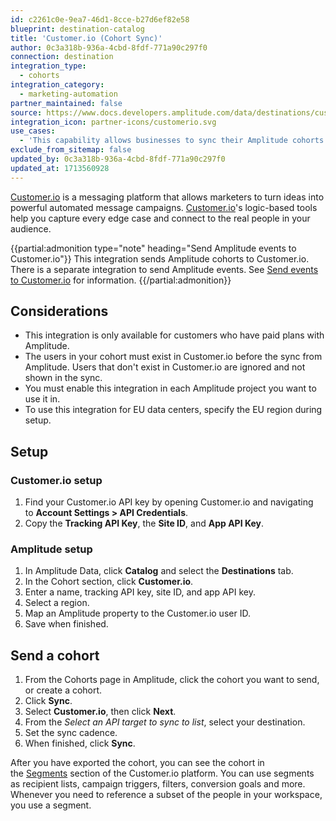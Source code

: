 ```yaml
---
id: c2261c0e-9ea7-46d1-8cce-b27d6ef82e58
blueprint: destination-catalog
title: 'Customer.io (Cohort Sync)'
author: 0c3a318b-936a-4cbd-8fdf-771a90c297f0
connection: destination
integration_type:
  - cohorts
integration_category:
  - marketing-automation
partner_maintained: false
source: https://www.docs.developers.amplitude.com/data/destinations/customerio-cohort/
integration_icon: partner-icons/customerio.svg
use_cases:
  - 'This capability allows businesses to sync their Amplitude cohorts with Customer.io. By integrating Amplitude cohorts into Customer.io, organizations can create targeted messaging campaigns based on user behavior captured in Amplitude. This enables personalized communication and engagement strategies tailored to specific customer segments, driving higher conversion rates and improved customer satisfaction.'
exclude_from_sitemap: false
updated_by: 0c3a318b-936a-4cbd-8fdf-771a90c297f0
updated_at: 1713560928
---
```

[Customer.io](http://customer.io/) is a messaging platform that allows marketers to turn ideas into powerful automated message campaigns. [Customer.io](http://customer.io/)'s logic-based tools help you capture every edge case and connect to the real people in your audience.

{{partial:admonition type="note" heading="Send Amplitude events to Customer.io"}}
This integration sends Amplitude cohorts to Customer.io. There is a separate integration to send Amplitude events. See [Send events to Customer.io](/docs/data/destination-catalog/customer-io) for information.
{{/partial:admonition}}

## Considerations

- This integration is only available for customers who have paid plans with Amplitude. 
- The users in your cohort must exist in Customer.io before the sync from Amplitude. Users that don't exist in Customer.io are ignored and not shown in the sync.
- You must enable this integration in each Amplitude project you want to use it in. 
- To use this integration for EU data centers, specify the EU region during setup.

## Setup

### Customer.io setup

1. Find your Customer.io API key by opening Customer.io and navigating to **Account Settings > API Credentials**.
2. Copy the **Tracking API Key**, the **Site ID**, and **App API Key**.

### Amplitude setup

1. In Amplitude Data, click **Catalog** and select the **Destinations** tab.
2. In the Cohort section, click **Customer.io**.
3. Enter a name, tracking API key, site ID, and app API key. 
4. Select a region. 
5. Map an Amplitude property to the Customer.io user ID. 
6. Save when finished.

## Send a cohort

1. From the Cohorts page in Amplitude, click the cohort you want to send, or create a cohort.
2. Click **Sync**.
3. Select **Customer.io**, then click **Next**.
4. From the *Select an API target to sync to list*, select your destination.
5. Set the sync cadence.
6. When finished, click **Sync**.
  
After you have exported the cohort, you can see the cohort in the [Segments](https://customer.io/docs/segments/) section of the Customer.io platform. You can use segments as recipient lists, campaign triggers, filters, conversion goals and more. Whenever you need to reference a subset of the people in your workspace, you use a segment.
